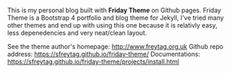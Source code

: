 This is my personal blog built with **Friday Theme** on Github pages.
Friday Theme is a Bootstrap 4 portfolio and blog theme for Jekyll, I've tried many other themes and end up with using this one because it is relativly easy, less depenedencies and very neat/clean layout.

See the theme author's homepage: http://www.freytag.org.uk
Github repo address: https://sfreytag.github.io/friday-theme/
Documentations: https://sfreytag.github.io/friday-theme/projects/install.html

